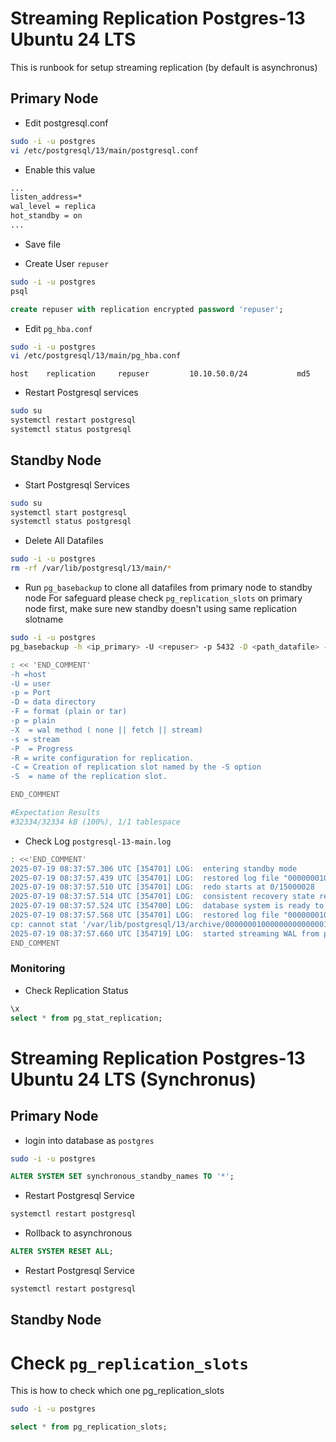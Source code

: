 # Streaming Replication Postgres-13 Ubuntu 24 LTS
This is runbook for setup streaming replication (by default is asynchronus) 

## Primary Node
- Edit postgresql.conf
```bash
sudo -i -u postgres
vi /etc/postgresql/13/main/postgresql.conf
```
- Enable this value
```txt
...
listen_address=*
wal_level = replica
hot_standby = on
...
```
- Save file

- Create User `repuser`
```bash
sudo -i -u postgres
psql
```
```sql
create repuser with replication encrypted password 'repuser';
```

- Edit `pg_hba.conf`
```bash
sudo -i -u postgres
vi /etc/postgresql/13/main/pg_hba.conf
```
```text
host    replication     repuser         10.10.50.0/24           md5
```

- Restart Postgresql services
```bash
sudo su
systemctl restart postgresql
systemctl status postgresql
```

## Standby Node
- Start Postgresql Services
```bash
sudo su
systemctl start postgresql
systemctl status postgresql
```

- Delete All Datafiles 
```bash
sudo -i -u postgres
rm -rf /var/lib/postgresql/13/main/*
```

- Run `pg_basebackup` to clone all datafiles from primary node to standby node 
For safeguard please check `pg_replication_slots` on primary node first, make sure new standby doesn't using same replication slotname

```bash
sudo -i -u postgres
pg_basebackup -h <ip_primary> -U <repuser> -p 5432 -D <path_datafile> -Fp -Xs -P -R -C -S <replication_slot_name>

: << 'END_COMMENT'
-h =host
-U = user
-p = Port
-D = data directory
-F = format (plain or tar)
-p = plain
-X  = wal method ( none || fetch || stream)
-s = stream
-P  = Progress
-R = write configuration for replication.
-C = Creation of replication slot named by the -S option
-S  = name of the replication slot.

END_COMMENT

#Expectation Results
#32334/32334 kB (100%), 1/1 tablespace
```

- Check Log `postgresql-13-main.log`
```bash
: <<'END_COMMENT'
2025-07-19 08:37:57.306 UTC [354701] LOG:  entering standby mode
2025-07-19 08:37:57.439 UTC [354701] LOG:  restored log file "000000010000000000000015" from archive
2025-07-19 08:37:57.510 UTC [354701] LOG:  redo starts at 0/15000028
2025-07-19 08:37:57.514 UTC [354701] LOG:  consistent recovery state reached at 0/15000100
2025-07-19 08:37:57.524 UTC [354700] LOG:  database system is ready to accept read only connections
2025-07-19 08:37:57.568 UTC [354701] LOG:  restored log file "000000010000000000000016" from archive
cp: cannot stat '/var/lib/postgresql/13/archive/000000010000000000000017': No such file or directory
2025-07-19 08:37:57.660 UTC [354719] LOG:  started streaming WAL from primary at 0/17000000 on timeline 1
END_COMMENT

```

### Monitoring 
- Check Replication Status
```sql
\x
select * from pg_stat_replication;
```


# Streaming Replication Postgres-13 Ubuntu 24 LTS (Synchronus)
## Primary Node
- login into database as `postgres`
```bash
sudo -i -u postgres
```
```sql
ALTER SYSTEM SET synchronous_standby_names TO '*';
```
- Restart Postgresql Service
```bash
systemctl restart postgresql
```

- Rollback to asynchronous
```sql
ALTER SYSTEM RESET ALL;
```

- Restart Postgresql Service
```bash
systemctl restart postgresql
```

## Standby Node


# Check `pg_replication_slots`
This is how to check which one pg_replication_slots
```bash
sudo -i -u postgres
```
```sql
select * from pg_replication_slots;
```
